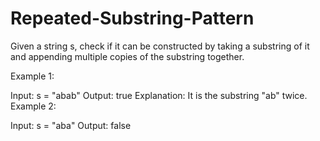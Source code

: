 # Repeated-Substring-Pattern
Given a string s, check if it can be constructed by taking a substring of it and appending multiple copies of the substring together.

Example 1:

Input: s = "abab"
Output: true
Explanation: It is the substring "ab" twice.
Example 2:

Input: s = "aba"
Output: false
